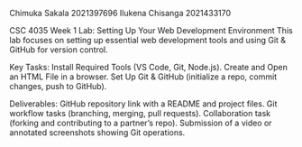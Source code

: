 Chimuka Sakala 2021397696
Ilukena Chisanga 2021433170

CSC 4035 Week 1 Lab: Setting Up Your Web Development Environment
This lab focuses on setting up essential web development tools and using Git & GitHub for version control.

Key Tasks:
Install Required Tools (VS Code, Git, Node.js).
Create and Open an HTML File in a browser.
Set Up Git & GitHub (initialize a repo, commit changes, push to GitHub).

Deliverables:
GitHub repository link with a README and project files.
Git workflow tasks (branching, merging, pull requests).
Collaboration task (forking and contributing to a partner’s repo).
Submission of a video or annotated screenshots showing Git operations.
